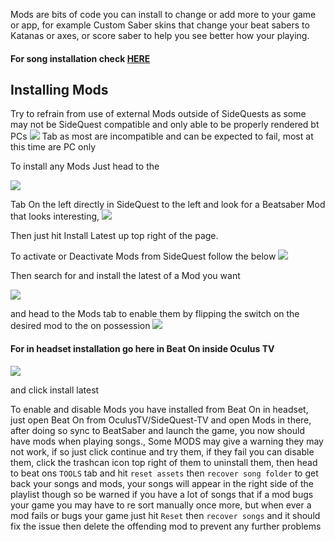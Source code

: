 Mods are bits of code you can install to change or add more to your game or app, for example Custom Saber skins that change your beat sabers to Katanas or axes, or score saber to help you see better how your playing.

#### For song installation check [HERE](https://github.com/the-expanse/SideQuest/wiki/How-to-install-Custom-Songs)

Installing Mods
----
Try to refrain from use of external Mods outside of SideQuests as some may not be SideQuest compatible and only able to be properly rendered bt PCs  [![](https://cdn.discordapp.com/attachments/608376262347587595/610263775584714773/Screenshot_1199.png)](https://sidequestvr.com/#/apps/4) Tab as most are incompatible and can be expected to fail, most at this time are PC only

To install any Mods Just head to the

![](https://cdn.discordapp.com/attachments/608376262347587595/608392779755683993/Screenshot_1078.png)

Tab On the left directly in SideQuest to the left and look for a Beatsaber Mod that looks interesting, 
![](https://cdn.discordapp.com/attachments/608376262347587595/609099226160300058/Screenshot_1126.png)

Then just hit Install Latest up top right of the page.


To activate or Deactivate Mods from SideQuest follow the below
![](https://cdn.discordapp.com/attachments/608376262347587595/608394170247413763/Screenshot_1079.png)

Then search for and install the latest of a Mod you want

![](https://cdn.discordapp.com/attachments/608376262347587595/609099705246416911/Screenshot_1127.png)

and head to the Mods tab to enable them by flipping the switch on the desired mod to the on possession 
![](https://cdn.discordapp.com/attachments/608376262347587595/609099688838299678/Screenshot_1128.png)

#### For in headset installation go here in Beat On inside Oculus TV

![](https://cdn.discordapp.com/attachments/615234075778875453/617857987779887104/Screenshot_110.png)

and click install latest

To enable and disable Mods you have installed from Beat On in headset, just open Beat On from OculusTV/SideQuest-TV and open Mods in there, after doing so sync to BeatSaber and launch the game, you now should have mods when playing songs., Some MODS may give a warning they may not work, if so just click continue and try them, if they fail you can disable them, click the trashcan icon top right of them to uninstall them, then head to beat ons `TOOLS` tab and hit `reset assets` then `recover song folder` to get back your songs and mods, your songs will appear in the right side of the playlist though so be warned if you have a lot of songs that if a mod bugs your game you may have to re sort manually once more, but when ever a mod fails or bugs your game just hit `Reset` then `recover songs` and it should fix the issue then delete the offending mod to prevent any further problems